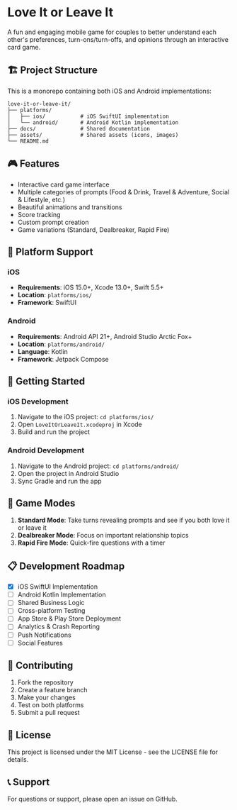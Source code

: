 # Love It or Leave It

A fun and engaging mobile game for couples to better understand each other's preferences, turn-ons/turn-offs, and opinions through an interactive card game.

## 🏗️ Project Structure

This is a monorepo containing both iOS and Android implementations:

```
love-it-or-leave-it/
├── platforms/
│   ├── ios/           # iOS SwiftUI implementation
│   └── android/       # Android Kotlin implementation
├── docs/              # Shared documentation
├── assets/            # Shared assets (icons, images)
└── README.md
```

## 🎮 Features

- Interactive card game interface
- Multiple categories of prompts (Food & Drink, Travel & Adventure, Social & Lifestyle, etc.)
- Beautiful animations and transitions
- Score tracking
- Custom prompt creation
- Game variations (Standard, Dealbreaker, Rapid Fire)

## 📱 Platform Support

### iOS
- **Requirements**: iOS 15.0+, Xcode 13.0+, Swift 5.5+
- **Location**: `platforms/ios/`
- **Framework**: SwiftUI

### Android
- **Requirements**: Android API 21+, Android Studio Arctic Fox+
- **Location**: `platforms/android/`
- **Language**: Kotlin
- **Framework**: Jetpack Compose

## 🚀 Getting Started

### iOS Development
1. Navigate to the iOS project: `cd platforms/ios/`
2. Open `LoveItOrLeaveIt.xcodeproj` in Xcode
3. Build and run the project

### Android Development
1. Navigate to the Android project: `cd platforms/android/`
2. Open the project in Android Studio
3. Sync Gradle and run the app

## 🎯 Game Modes

1. **Standard Mode**: Take turns revealing prompts and see if you both love it or leave it
2. **Dealbreaker Mode**: Focus on important relationship topics
3. **Rapid Fire Mode**: Quick-fire questions with a timer

## 📋 Development Roadmap

- [x] iOS SwiftUI Implementation
- [ ] Android Kotlin Implementation
- [ ] Shared Business Logic
- [ ] Cross-platform Testing
- [ ] App Store & Play Store Deployment
- [ ] Analytics & Crash Reporting
- [ ] Push Notifications
- [ ] Social Features

## 🤝 Contributing

1. Fork the repository
2. Create a feature branch
3. Make your changes
4. Test on both platforms
5. Submit a pull request

## 📄 License

This project is licensed under the MIT License - see the LICENSE file for details.

## 📞 Support

For questions or support, please open an issue on GitHub. 
